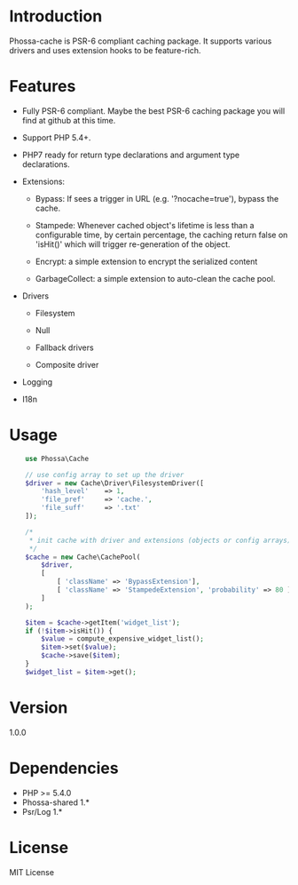 # Introduction

Phossa-cache is PSR-6 compliant caching package. It supports various drivers
and uses extension hooks to be feature-rich.

# Features

- Fully PSR-6 compliant. Maybe the best PSR-6 caching package you will find
  at github at this time.

- Support PHP 5.4+.

- PHP7 ready for return type declarations and argument type declarations.

- Extensions:

  - Bypass: If sees a trigger in URL (e.g. '?nocache=true'), bypass the cache.

  - Stampede: Whenever cached object's lifetime is less than a configurable
    time, by certain percentage, the caching return false on 'isHit()' which
    will trigger re-generation of the object.

  - Encrypt: a simple extension to encrypt the serialized content

  - GarbageCollect: a simple extension to auto-clean the cache pool.

- Drivers

  - Filesystem

  - Null

  - Fallback drivers

  - Composite driver

- Logging

- I18n

# Usage

```php
    use Phossa\Cache

    // use config array to set up the driver
    $driver = new Cache\Driver\FilesystemDriver([
        'hash_level'    => 1,
        'file_pref'     => 'cache.',
        'file_suff'     => '.txt'
    ]);

    /*
     * init cache with driver and extensions (objects or config arrays)
     */
    $cache = new Cache\CachePool(
        $driver,
        [
            [ 'className' => 'BypassExtension'],
            [ 'className' => 'StampedeExtension', 'probability' => 80 ]
        ]
    );

    $item = $cache->getItem('widget_list');
    if (!$item->isHit()) {
        $value = compute_expensive_widget_list();
        $item->set($value);
        $cache->save($item);
    }
    $widget_list = $item->get();

```

# Version
1.0.0

# Dependencies

- PHP >= 5.4.0
- Phossa-shared 1.*
- Psr/Log 1.*

# License
MIT License